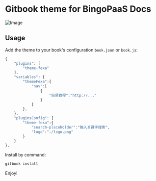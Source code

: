 # Gitbook theme for BingoPaaS Docs

![Image](https://github.com/tonyyls/gitbook-plugin-theme-fexa/raw/master/preview.png)

## Usage

Add the theme to your book's configuration `book.json` or `book.js`:

```js
{
    "plugins": [
        "theme-fexa"
    ],
    "variables": {
        "themeFexa":{
            "nav":[
                {
                    "简易教程":"http://..."
                }
            ]
        },
    },
    "pluginsConfig": {
        "theme-fexa":{
            "search-placeholder":"输入关键字搜索",
            "logo":"./logo.png"
        }
    }
},
```

Install by command:

``` bash
gitbook install
```

Enjoy!